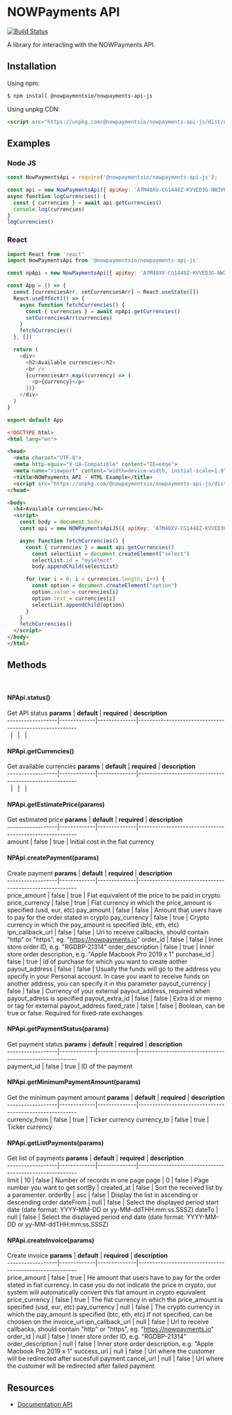 # NOWPayments API

[![Build Status](https://travis-ci.org/joemccann/dillinger.svg?branch=master)](https://travis-ci.org/joemccann/dillinger)

A library for interacting with the NOWPayments API.

## Installation

Using npm:

```bash
$ npm install @nowpaymentsio/nowpayments-api-js
```

Using unpkg CDN:

```html
<script src="https://unpkg.com/@nowpaymentsio/nowpayments-api-js/dist/nowpayments-api-js.min.js"></script>
```

## Examples

### Node JS

```js
const NowPaymentsApi = require('@nowpaymentsio/nowpayments-api-js');

const api = new NowPaymentsApi({ apiKey: 'A7M40XV-CG1448Z-KVVED3G-NW3V0TK' }) // your api key
async function logCurrencies() {
  const { currencies } = await api.getCurrencies()
  console.log(currencies)
}
logCurrencies()
```

### React

```js
import React from 'react'
import NowPaymentsApi from '@nowpaymentsio/nowpayments-api-js'

const npApi = new NowPaymentsApi({ apiKey: 'A7M40XV-CG1448Z-KVVED3G-NW3V0TK' }) // your api key

const App = () => {
  const [currenciesArr, setCurrenciesArr] = React.useState([])
  React.useEffect(() => {
    async function fetchCurrencies() {
      const { currencies } = await npApi.getCurrencies()
      setCurrenciesArr(currencies)
    }
    fetchCurrencies()
  }, [])

  return (
    <div>
      <h2>Available currencies</h2>
      <br />
      {currenciesArr.map((currency) => (
        <p>{currency}</p>
      ))}
    </div>
  )
}

export default App
```

```html
<!DOCTYPE html>
<html lang="en">

<head>
  <meta charset="UTF-8">
  <meta http-equiv="X-UA-Compatible" content="IE=edge">
  <meta name="viewport" content="width=device-width, initial-scale=1.0">
  <title>NOWPayments API - HTML Example</title>
  <script src="https://unpkg.com/@nowpaymentsio/nowpayments-api-js/dist/nowpayments-api-js.min.js"></script>
</head>

<body>
  <h4>Available currencies</h4>
  <script>
    const body = document.body;
    const api = new NOWPaymentsApiJS({ apiKey: 'A7M40XV-CG1448Z-KVVED3G-NW3V0TK' }) // your api key

    async function fetchCurrencies() {
      const { currencies } = await api.getCurrencies()
        const selectList = document.createElement("select")
        selectList.id = "mySelect"
        body.appendChild(selectList)

      for (var i = 0; i < currencies.length; i++) {
        const option = document.createElement("option")
        option.value = currencies[i]
        option.text = currencies[i]
        selectList.appendChild(option)
      }
    }
    fetchCurrencies()
  </script>
</body>
</html>
```
## Methods
&nbsp;
#### NPApi.status()
Get API status
**params**       | **default** | **required** | **description**                                        
------------------|-------------|--------------|--------------------------------------------------------                                   
&nbsp; | &nbsp;       | &nbsp;           | &nbsp;

#### NPApi.getCurrencies()
Get available currencies
**params**       | **default** | **required** | **description**                                        
------------------|-------------|--------------|--------------------------------------------------------                                   
&nbsp; | &nbsp;       | &nbsp;           | &nbsp;

#### NPApi.getEstimatePrice(params)
Get estimated price
**params**       | **default** | **required** | **description**                                        
------------------|-------------|--------------|--------------------------------------------------------                                   
amount | false | true | Initial cost in the fiat currency

#### NPApi.createPayment(params)
Create payment
**params**       | **default** | **required** | **description**                                        
------------------|-------------|--------------|--------------------------------------------------------                                   
price_amount | false | true | Fiat equivalent of the price to be paid in crypto
price_currency | false | true | Fiat currency in which the price_amount is specified (usd, eur, etc)
pay_amount | false | false | Amount that users have to pay for the order stated in crypto
pay_currency | false | true | Crypto currency in which the pay_amount is specified (btc, eth, etc)
ipn_callback_url | false | false | Url to receive callbacks, should contain "http" or "https", eg. "https://nowpayments.io"
order_id | false | false | Inner store order ID, e.g. "RGDBP-21314"
order_description | false | true | Inner store order description, e.g. "Apple Macbook Pro 2019 x 1"
purchase_id | false | true | Id of purchase for which you want to create aother
payout_address | false | false | Usually the funds will go to the address you specify in your Personal account. In case you want to receive funds on another address, you can specify it in this parameter
payout_currency | false | false | Currency of your external payout_address, required when payout_adress is specified
payout_extra_id | false | false | Extra id or memo or tag for external payout_address
fixed_rate | false | false | Boolean, can be true or false. Required for fixed-rate exchanges

#### NPApi.getPaymentStatus(params)
Get payment status
**params**       | **default** | **required** | **description**                                        
------------------|-------------|--------------|--------------------------------------------------------                                   
payment_id | false | true | ID of the payment

#### NPApi.getMinimumPaymentAmount(params)
Get the minimum payment amount
**params**       | **default** | **required** | **description**                                        
------------------|-------------|--------------|--------------------------------------------------------                                   
currency_from | false | true | Ticker currency
currency_to | false | true | Ticker currency

#### NPApi.getListPayments(params)
Get list of payments
**params**       | **default** | **required** | **description**                                        
------------------|-------------|--------------|--------------------------------------------------------                                   
limit | 10 | false | Number of records in one page
page | 0 | false | Page number you want to get
sortBy | created_at | false | Sort the received list by a paramenter.
orderBy | asc | false | Display the list in ascending or descending order
dateFrom | null | false | Select the displayed period start date (date format: YYYY-MM-DD or yy-MM-ddTHH:mm:ss.SSSZ)
dateTo | null | false | Select the displayed period end date (date format: YYYY-MM-DD or yy-MM-ddTHH:mm:ss.SSSZ)

#### NPApi.createInvoice(params)
Create invoice
**params**       | **default** | **required** | **description**                                        
------------------|-------------|--------------|--------------------------------------------------------                                   
price_amount | false | true | He amount that users have to pay for the order stated in fiat currency. In case you do not indicate the price in crypto, our system will automatically convert this fiat amount in crypto equivalent
price_currency | false | true | The fiat currency in which the price_amount is specified (usd, eur, etc)
pay_currency | null | false | The crypto currency in which the pay_amount is specified (btc, eth, etc).If not specified, can be choosen on the invoice_url
ipn_callback_url | null | false | Url to receive callbacks, should contain "http" or "https", eg. "https://nowpayments.io"
order_id | null | false | Inner store order ID, e.g. "RGDBP-21314"
order_description | null | false | Inner store order description, e.g. "Apple Macbook Pro 2019 x 1"
success_url | null | false | Url where the customer will be redirected after sucesfull payment
cancel_url | null | false | Url where the customer will be redirected after failed payment

## Resources

* [Documentation API](https://documenter.getpostman.com/view/7907941/S1a32n38)